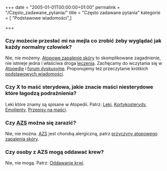 +++
date = "2005-01-01T00:00:00+01:00"
permalink = "/Często_zadawane_pytania/"
title = "Często zadawane pytania"
kategorie = [ "Podstawowe wiadomości",]

+++

### Czy możecie przesłać mi na mejla co zrobić żeby wyglądać jak każdy normalny człowiek?

Nie, nie możemy. [Atopowe zapalenie skóry](/atopedia/Atopowe_zapalenie_skóry "wikilink") to skomplikowane zagadnienie, nie istnieje jedna i właściwa droga [leczenia](/atopedia/leczenie "wikilink"). Zachęcamy do wczytania się w [Atopedię](/atopedia/Strona_główna "wikilink") i [forum dyskusyjne](/atopedia/forum_dyskusyjne "wikilink"). Proponujemy też przeczytanie krótkich [podstawowych wiadomości](/atopedia/podstawowe_wiadomości "wikilink").

### Czy X to maść sterydowa, jakie znacie maści niesterydowe które łagodzą podrażnienia?

Leki które znamy są spisane w Atopedii. Patrz: [Leki](/atopedia/Leki "wikilink"), [Kortykosterydy](/atopedia/Kortykosterydy "wikilink"), [Emolienty](/atopedia/Emolienty "wikilink"), [Przepisy na maści](/atopedia/Przepisy_na_maści "wikilink").

### Czy [AZS](/atopedia/AZS "wikilink") można się zarazić?

Nie, nie można. [AZS](/atopedia/AZS "wikilink") jest chorobą alergiczną, patrz [przyczyny atopowego zapalenia skóry](/atopedia/przyczyny_atopowego_zapalenia_skóry "wikilink").

### Czy osoby z AZS mogą oddawać krew?

Nie, nie mogą. Patrz: [Oddawanie krwi](/atopedia/Oddawanie_krwi "wikilink").

